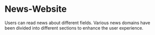 # News-Website

Users can read news about different fields.
Various news domains have been divided into different sections to enhance the user experience. 
